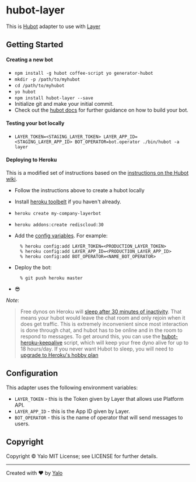 # hubot-layer

This is [Hubot](https://hubot.github.com/) adapter to use with [Layer](https://layer.com/)

## Getting Started

#### Creating a new bot

- `npm install -g hubot coffee-script yo generator-hubot`
- `mkdir -p /path/to/myhubot`
- `cd /path/to/myhubot`
- `yo hubot`
- `npm install hubot-layer --save`
- Initialize git and make your initial commit.
- Check out the [hubot docs](https://github.com/github/hubot/tree/master/docs) for further guidance on how to build your bot.

#### Testing your bot locally

- `LAYER_TOKEN=<STAGING_LAYER_TOKEN> LAYER_APP_ID=<STAGING_LAYER_APP_ID> BOT_OPERATOR=bot.operator ./bin/hubot -a layer`

#### Deploying to Heroku

This is a modified set of instructions based on the [instructions on the Hubot wiki](https://github.com/github/hubot/blob/master/docs/deploying/heroku.md).

- Follow the instructions above to create a hubot locally

- Install [heroku toolbelt](https://toolbelt.heroku.com/) if you haven't already.
- `heroku create my-company-layerbot`
- `heroku addons:create rediscloud:30`
- Add the [config variables](#configuration). For example:

        % heroku config:add LAYER_TOKEN=<PRODUCTION_LAYER_TOKEN>
        % heroku config:add LAYER_APP_ID=<PRODUCTION_LAYER_APP_ID>
        % heroku config:add BOT_OPERATOR=<NAME_BOT_OPERATOR>

- Deploy the bot:

        % git push heroku master

- :sunglasses:

*Note*:

> Free dynos on Heroku will [sleep after 30 minutes of inactivity](https://devcenter.heroku.com/articles/dyno-sleeping). That means your hubot would leave the chat room and only rejoin when it does get traffic. This is extremely inconvenient since most interaction is done through chat, and hubot has to be online and in the room to respond to messages. To get around this, you can use the [hubot-heroku-keepalive](https://github.com/hubot-scripts/hubot-heroku-keepalive) script, which will keep your free dyno alive for up to 18 hours/day. If you never want Hubot to sleep, you will need to [upgrade to Heroku's hobby plan](https://www.heroku.com/pricing)

## Configuration

This adapter uses the following environment variables:

 - `LAYER_TOKEN` - this is the Token given by Layer that allows use Platform API.
 - `LAYER_APP_ID` - this is the App ID given by Layer.
 - `BOT_OPERATOR` - this is the name of operator that will send messages to users.

## Copyright

Copyright &copy; Yalo MIT License; see LICENSE for further details.

----

Created with :heart: by [Yalo](http://yalochat.com)
